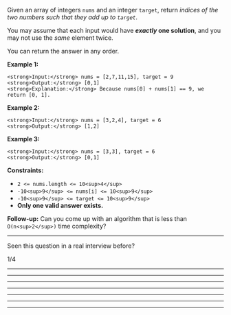 Given an array of integers `nums` and an integer `target`, return _indices of the two numbers such that they add up to `target`_.

You may assume that each input would have **_exactly_ one solution**, and you may not use the _same_ element twice.

You can return the answer in any order.

**Example 1:**

```
<strong>Input:</strong> nums = [2,7,11,15], target = 9
<strong>Output:</strong> [0,1]
<strong>Explanation:</strong> Because nums[0] + nums[1] == 9, we return [0, 1].
```

**Example 2:**

```
<strong>Input:</strong> nums = [3,2,4], target = 6
<strong>Output:</strong> [1,2]
```

**Example 3:**

```
<strong>Input:</strong> nums = [3,3], target = 6
<strong>Output:</strong> [0,1]
```

**Constraints:**

- `2 <= nums.length <= 10<sup>4</sup>`
- `-10<sup>9</sup> <= nums[i] <= 10<sup>9</sup>`
- `-10<sup>9</sup> <= target <= 10<sup>9</sup>`
- **Only one valid answer exists.**

**Follow-up:** Can you come up with an algorithm that is less than `O(n<sup>2</sup>)` time complexity?

---

Seen this question in a real interview before?

1/4

---

---

---

---

---

---

---

